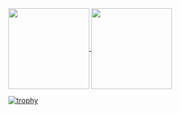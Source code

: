 <!--
**bigdragon0610/bigdragon0610** is a ✨ _special_ ✨ repository because its `README.md` (this file) appears on your GitHub profile.

Here are some ideas to get you started:

- 🔭 I’m currently working on ...
- 🌱 I’m currently learning ...
- 👯 I’m looking to collaborate on ...
- 🤔 I’m looking for help with ...
- 💬 Ask me about ...
- 📫 How to reach me: ...
- 😄 Pronouns: ...
- ⚡ Fun fact: ...
-->

<a href="https://github.com/anuraghazra/github-readme-stats">
  <img align="center" height="160px" src="https://github-readme-stats.vercel.app/api?username=bigdragon0610&show_icons=true&theme=react" />
</a>

<a href="https://github.com/anuraghazra/convoychat">
  <img align="center" height="160px" src="https://github-readme-stats.vercel.app/api/top-langs/?username=bigdragon0610&layout=compact&theme=react&hide=html,css,cmake,hack,Makefile" />
</a>

[![trophy](https://github-profile-trophy.vercel.app/?username=bigdragon0610&rank=-?&theme=algolia)](https://github.com/ryo-ma/github-profile-trophy)

